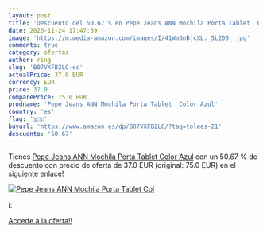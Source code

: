 ```yaml
---
layout: post
title: 'Descuento del 50.67 % en Pepe Jeans ANN Mochila Porta Tablet  Col'
date: 2020-11-24 17:47:59
image: 'https://m.media-amazon.com/images/I/41WmOnBjcXL._SL200_.jpg'
comments: true
category: ofertas
author: ring
slug: 'B07VXFB2LC-es'
actualPrice: 37.0 EUR
currency: EUR
price: 37.0
comparePrice: 75.0 EUR
prodname: 'Pepe Jeans ANN Mochila Porta Tablet  Color Azul'
country: 'es'
flag: '🇪🇸'
buyurl: 'https://www.amazon.es/dp/B07VXFB2LC/?tag=tolees-21'
descuento: '50.67'
---
```


Tienes [Pepe Jeans ANN Mochila Porta Tablet  Color Azul](https://www.amazon.es/dp/B07VXFB2LC/?tag=tolees-21) con un 50.67 % de descuento con precio de oferta de 37.0 EUR (original: 75.0 EUR) en el siguiente enlace!

[![Pepe Jeans ANN Mochila Porta Tablet  Col](https://m.media-amazon.com/images/I/41WmOnBjcXL._SL200_.jpg)](https://www.amazon.es/dp/B07VXFB2LC/?tag=tolees-21)

ℹ️:


[Accede a la oferta!!](https://www.amazon.es/dp/B07VXFB2LC/?tag=tolees-21)
